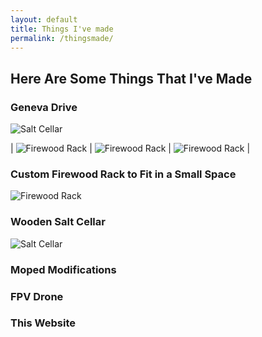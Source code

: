 ```yaml
---
layout: default
title: Things I've made
permalink: /thingsmade/
---
```

## Here Are Some Things That I've Made

### Geneva Drive
<img style="max-width: 500px; height: auto; " src="https://r3dotstone.github.io/portfolio/media/genevaIso.png" alt="Salt Cellar">

| <img style="max-width: 500px; height: auto; " src="https://r3dotstone.github.io/portfolio/media/genevaFront.png" alt="Firewood Rack"> | <img style="max-width: 500px; height: auto; " src="https://r3dotstone.github.io/portfolio/media/genevaSec1.png" alt="Firewood Rack"> | <img style="max-width: 500px; height: auto; " src="https://r3dotstone.github.io/portfolio/media/genevaSec2.png" alt="Firewood Rack"> |

### Custom Firewood Rack to Fit in a Small Space
<img style="max-width: 500px; height: auto; " src="https://r3dotstone.github.io/portfolio/media/rack.jpg" alt="Firewood Rack">


### Wooden Salt Cellar
<img style="max-width: 500px; height: auto; " src="https://r3dotstone.github.io/portfolio/media/box.jpg" alt="Salt Cellar">

### Moped Modifications
### FPV Drone
### This Website